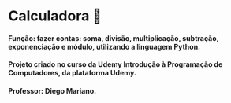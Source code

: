 # Calculadora :paperclip:

#### Função: fazer contas: soma, divisão, multiplicação, subtração, exponenciação e módulo, utilizando a linguagem Python.

#### Projeto criado no curso da Udemy Introdução à Programação de Computadores, da plataforma Udemy.

#### Professor: Diego Mariano.

